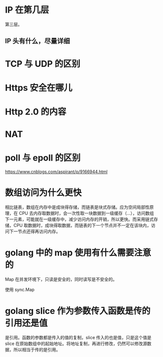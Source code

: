 # IP 在第几层

第三层。

## IP 头有什么，尽量详细


# TCP 与 UDP 的区别


# Https 安全在哪儿



# Http 2.0 的内容


# NAT


# poll 与 epoll 的区别

https://www.cnblogs.com/aspirant/p/9166944.html

# 数组访问为什么更快

相比链表，数组在内存中是成块得存储，而链表是块式存储。应为空间局部性原理，在 CPU 去内存取数据时，会一次性取一块数据到一级缓存（...），访问数组下一元素，可能就在一级缓存中，减少访问内存的开销，所以更快。而采用链式存储，CPU 取数据时，成块得取数据，而链表的下一个节点并不一定在该块内，访问下一节点还得再访问内存。

# golang 中的 map 使用有什么需要注意的

Map 在并发环境下，只读是安全的，同时读写是不安全的。

使用 sync.Map

# golang slice 作为参数传入函数是传的引用还是值

是引用。函数的参数都是传入的值的复制，slice 传入的也是值，只是这个值是 slice 在原始数组中的起始地址。将地址复制，再进行修改，仍然可以修改源数据，所以相当于传的是引用。